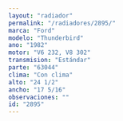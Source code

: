 ```yaml
---
layout: "radiador"
permalink: "/radiadores/2895/"
marca: "Ford"
modelo: "Thunderbird"
ano: "1982"
motor: "V6 232, V8 302"
transmision: "Estándar"
parte: "63044"
clima: "Con clima"
alto: "24 1/2"
ancho: "17 5/16"
observaciones: ""
id: "2895"
---
```



